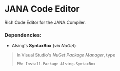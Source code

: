 # JANA Code Editor
Rich Code Editor for the JANA Compiler.

### Dependencies:
* Alsing's **SyntaxBox** (_via NuGet_)  
 > In Visual Studio's _NuGet Package Manager_, type  
 >  
 > `PM> Install-Package Alsing.SyntaxBox`